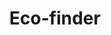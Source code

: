 ---
license: mit
title: Eco-finder
sdk: gradio
emoji: 🚀
colorFrom: blue
colorTo: red
short_description: 'eco finder api exoplanets '
---